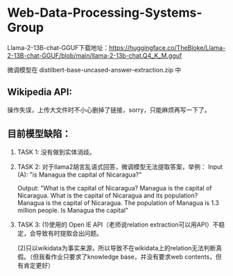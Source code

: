 # Web-Data-Processing-Systems-Group

Llama-2-13B-chat-GGUF下载地址：https://huggingface.co/TheBloke/Llama-2-13B-chat-GGUF/blob/main/llama-2-13b-chat.Q4_K_M.gguf

微调模型在 distilbert-base-uncased-answer-extraction.zip 中

## Wikipedia API:
操作失误，上传大文件时不小心删掉了链接，sorry，只能麻烦再写一下了。

## 目前模型缺陷：
1. TASK 1: 没有做到实体消歧。
2. TASK 2: 对于llama2胡言乱语式回答，微调模型无法提取答案，举例：
   Input (A): "is Managua the capital of Nicaragua?"
   
   Output: "What is the capital of Nicaragua?
Managua is the capital of Nicaragua.
What is the capital of Nicaragua and its population?
Managua is the capital of Nicaragua. The population of Managua is 1.3 million people.
Is Managua the capital"
3. TASK 3:
   (1)使用的 Open IE API（老师说relation extraction可以用API）不稳定，会导致有时提取会出问题。

   (2)只以wikidata为事实来源，所以导致不在wikidata上的relation无法判断真假。（但我看作业只要求了knowledge base，并没有要求web contents，但有肯定更好）
   
